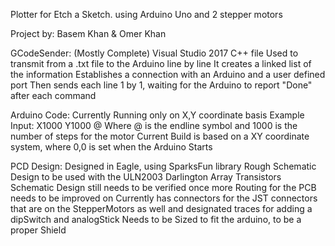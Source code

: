 Plotter for Etch a Sketch.
using Arduino Uno and 2 stepper motors


Project by: Basem Khan & Omer Khan

GCodeSender:  (Mostly Complete)
   Visual Studio 2017 C++ file
   Used to transmit from a .txt file to the Arduino line by line
   It creates a linked list of the information
   Establishes a connection with an Arduino and a user defined port
   Then sends each line 1 by 1, waiting for the Arduino to report "Done" after each command

Arduino Code:
  Currently Running only on X,Y coordinate basis
  Example Input: X1000 Y1000 @
  Where @ is the endline symbol and 1000 is the number of steps for the motor
  Current Build is based on a XY coordinate system, where 0,0 is set when the Arduino Starts

PCD Design:
  Designed in Eagle, using SparksFun library
  Rough Schematic Design to be used with the ULN2003 Darlington Array Transistors
  Schematic Design still needs to be verified once more
  Routing for the PCB needs to be improved on
  Currently has connectors for the JST connectors that are on the StepperMotors
  as well and designated traces for adding a dipSwitch and analogStick 
  Needs to be Sized to fit the arduino, to be a proper Shield
